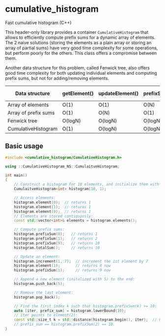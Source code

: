 # cumulative_histogram
Fast cumulative histogram (C++)

This header-only library provides a container `CumulativeHistogram` that allows to efficiently compute prefix
sums for a dynamic array of elements. The 2 naive solutions (storing the elements as a plain array or storing
an array of partial sums) have very good time complexity for some operations, but perform poorly for the
others. This class offers a compromise between them.

Another data structure for this problem, called Fenwick tree, also offers good time complexity for both updating
individual elements and computing prefix sums, but not for adding/removing elements.

| Data structure       | getElement() | updateElement() | prefixSum() | lowerBound() | pushBack() | popBack() | Space complexity |
|----------------------|--------------|-----------------|-------------|--------------|------------|-----------|------------------|
| Array of elements    | O(1)         | O(1)            | O(N)        | O(N)         | O(1)+      | O(1)      | O(N)             |
| Array of prefix sums | O(1)         | O(N)            | O(1)        | O(logN)      | O(1)+      | O(1)      | O(N)             |
| Fenwick tree         | O(logN)      | O(logN)         | O(logN)     | O(logN)      | N/A        | N/A       | O(N)             |
| CumulativeHistogram  | O(1)         | O(logN)         | O(logN)     | O(logN)      | O(1)+      | O(1)      | O(N)             |

## Basic usage
```cpp
#include <cumulative_histogram/CumulativeHistogram.h>

using ::CumulativeHistogram_NS::CumulaitveHistogram;

int main()
{
    // Construct a histogram for 10 elements, and initialize them with 1.
    CumulaitveHistogram<int> histogram(10, 1);

    // Access elements:
    histogram.element(0);  // returns 1
    histogram.element(1);  // returns 1
    histogram.element(9);  // returns 1
    // Elements are stored contiguously:
    const std::vector<int>& elements = histogram.elements();

    // Compute prefix sums:
    histogram.prefixSum(0);   // returns 1
    histogram.prefixSum(1);   // returns 2
    histogram.prefixSum(9);   // returns 10
    histogram.totalSum();     // returns 10

    // Update an element:
    histogram.increment(1, 7);  // increment the 1st element by 7
    histogram.element(1);       // returns 8 now
    histogram.prefixSum(1);     // returns 9 now

    // Append a new element (initalized with 5) to the end:
    histogram.push_back(5);

    // Remove the last element:
    histogram.pop_back();

    // Find the first index k such that histogram.prefixSum(k) >= 10:
    auto [iter, prefix_sum] = histogram.lowerBound(10);
    // iter points to element(2):
    const std::size_t k = std::distance(histogram.begin(), iter);  // k == 2
    // prefix_sum == histogram.prefixSum(2) == 10.
}
```
